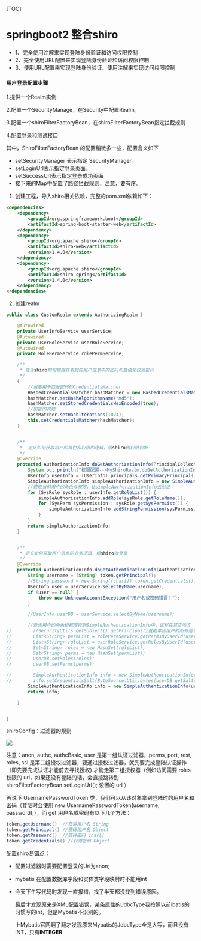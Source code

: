 [TOC]

# springboot2 整合shiro

- 1、完全使用注解来实现登陆身份验证和访问权限控制
- 2、完全使用URL配置来实现登陆身份验证和访问权限控制
- 3、使用URL配置来实现登陆身份验证、使用注解来实现访问权限控制

#### 用户登录配置步骤

1.提供一个Realm实例

2.配置一个SecurityManage，在Security中配置Realm。

3.配置一个shiroFilterFactoryBean，在shiroFilterFactoryBean指定拦截规则

4.配置登录和测试接口



其中，ShiroFilterFactoryBean 的配置稍微多一些，配置含义如下

- setSecurityManager 表示指定 SecurityManager。
- setLoginUrl表示指定登录页面。
- setSuccessUrl表示指定登录成功页面
- 接下来的Map中配置了路径拦截规则，注意，要有序。



1. 创建工程，导入shiro相关依赖，完整的pom.xml依赖如下：

```xml
<dependencies>
    <dependency>
        <groupId>org.springframework.boot</groupId>
        <artifactId>spring-boot-starter-web</artifactId>
    </dependency>
    <dependency>
        <groupId>org.apache.shiro</groupId>
        <artifactId>shiro-web</artifactId>
        <version>1.4.0</version>
    </dependency>
    <dependency>
        <groupId>org.apache.shiro</groupId>
        <artifactId>shiro-spring</artifactId>
        <version>1.4.0</version>
    </dependency>
</dependencies>
```

2.  创建realm

```java
public class CustomRealm extends AuthorizingRealm {

    @Autowired
    private UserInfoService userService;
    @Autowired
    private UserRoleService userRoleService;
    @Autowired
    private RolePermService rolePermService;

    /**
     * 告诉shiro如何根据获取到的用户信息中的密码和盐值来校验密码
     */
    {
        //设置用于匹配密码的CredentialsMatcher
        HashedCredentialsMatcher hashMatcher = new HashedCredentialsMatcher();
        hashMatcher.setHashAlgorithmName("md5");
        hashMatcher.setStoredCredentialsHexEncoded(true);
        //加密的次数
        hashMatcher.setHashIterations(1024);
        this.setCredentialsMatcher(hashMatcher);
    }


    /**
     *  定义如何获取用户的角色和权限的逻辑，给shiro做权限判断
     */
    @Override
    protected AuthorizationInfo doGetAuthorizationInfo(PrincipalCollection principals) {
        System.out.println("权限配置-->MyShiroRealm.doGetAuthorizationInfo()");
        UserInfo userInfo = (UserInfo) principals.getPrimaryPrincipal();
        SimpleAuthorizationInfo simpleAuthorizationInfo = new SimpleAuthorizationInfo();
        //获取当前用户的角色与权限，让simpleAuthorizationInfo去验证
        for (SysRole sysRole : userInfo.getRoleList()) {
            simpleAuthorizationInfo.addRole(sysRole.getRoleName());
            for (SysPerm sysPermission : sysRole.getSysPermList()) {
                simpleAuthorizationInfo.addStringPermission(sysPermission.getPermName());
            }
        }
        return simpleAuthorizationInfo;
    }


    /**
     * 定义如何获取用户信息的业务逻辑，给shiro做登录
     */
    @Override
    protected AuthenticationInfo doGetAuthenticationInfo(AuthenticationToken token) throws AuthenticationException {
        String username = (String) token.getPrincipal();
        //String password = new String((char[]) token.getCredentials());
        UserInfo user = userService.selectByName(username);
        if (user == null) {
            throw new UnknownAccountException("用户名或密码错误！");
        }

        //UserInfo userDB = userService.selectByName(username);

        //查询用户的角色和权限存到SimpleAuthenticationInfo中，这样在其它地方
//        //SecurityUtils.getSubject().getPrincipal()就能拿出用户的所有信息，包括角色和权限
//        List<String> permList = rolePermService.getPermsByUserId(userDB.getId());
//        List<String> roleList = userRoleService.getRolesByUserId(userDB.getId());
//        Set<String> roles = new HashSet(roleList);
//        Set<String> perms = new HashSet(permList);
//        userDB.setRoles(roles);
//        userDB.setPerms(perms);

//        SimpleAuthenticationInfo info = new SimpleAuthenticationInfo(userDB, userDB.getPassword(), getName());
//        info.setCredentialsSalt(ByteSource.Util.bytes(userDB.getSalt()));
        SimpleAuthenticationInfo info = new SimpleAuthenticationInfo(user, user.getPassword(), ByteSource.Util.bytes(user.getCredentialsSalt()),getName());
        return info;

    }


}
```



shiroConfig：过滤器的规则

![](https://note.youdao.com/yws/public/resource/ed3ed7bda9e698e627156617e6359390/xmlnote/253E5D31D5914F9EA2FE2C30AF1AC277/9434)

注意：anon, authc, authcBasic, user 是第一组认证过滤器，perms, port, rest, roles, ssl 是第二组授权过滤器，要通过授权过滤器，就先要完成登陆认证操作（即先要完成认证才能前去寻找授权) 才能走第二组授权器（例如访问需要 roles 权限的 url，如果还没有登陆的话，会直接跳转到 shiroFilterFactoryBean.setLoginUrl(); 设置的 url ）





再说下 UsernamePasswordToken 类，我们可以从该对象拿到登陆时的用户名和密码（登陆时会使用 new UsernamePasswordToken(username, password);），而 get 用户名或密码有以下几个方法：

```java
token.getUsername()  //获得用户名 String
token.getPrincipal() //获得用户名 Object 
token.getPassword()  //获得密码 char[]
token.getCredentials() //获得密码 Object
```

配置shiro易错点：

- 配置过滤器时需要配置登录的Url为anon;

- mybatis 在配置数据库字段和实体类字段映射时不能用int

- 今天下午写代码时发现一直报错，找了半天都没找到错误原因。

  最后才发现原来是XML配置错误，某条属性的JdbcType我按照以前ibatis的习惯写的int，但是Mybatis不识别的。

  上Mybatis官网翻了翻才发现原来Mybatis的JdbcType全是大写，而且没有INT，只有**INTEGER**